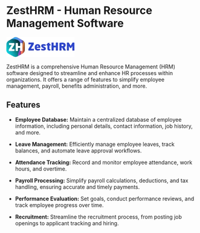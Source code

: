 # ZestHRM - Human Resource Management Software

<img src="./ZestLogos .webp" />

ZestHRM is a comprehensive Human Resource Management (HRM) software designed to streamline and enhance HR processes within organizations. It offers a range of features to simplify employee management, payroll, benefits administration, and more.

## Features

- **Employee Database:** Maintain a centralized database of employee information, including personal details, contact information, job history, and more.

- **Leave Management:** Efficiently manage employee leaves, track balances, and automate leave approval workflows.

- **Attendance Tracking:** Record and monitor employee attendance, work hours, and overtime.

- **Payroll Processing:** Simplify payroll calculations, deductions, and tax handling, ensuring accurate and timely payments.

- **Performance Evaluation:** Set goals, conduct performance reviews, and track employee progress over time.

- **Recruitment:** Streamline the recruitment process, from posting job openings to applicant tracking and hiring.

